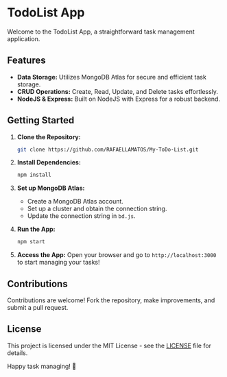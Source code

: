# TodoList App

Welcome to the TodoList App, a straightforward task management application.

## Features

- **Data Storage:** Utilizes MongoDB Atlas for secure and efficient task storage.
- **CRUD Operations:** Create, Read, Update, and Delete tasks effortlessly.
- **NodeJS & Express:** Built on NodeJS with Express for a robust backend.

## Getting Started

1. **Clone the Repository:**
    ```bash
    git clone https://github.com/RAFAELLAMATOS/My-ToDo-List.git
    ```

2. **Install Dependencies:**
    ```bash
    npm install
    ```

3. **Set up MongoDB Atlas:**
    - Create a MongoDB Atlas account.
    - Set up a cluster and obtain the connection string.
    - Update the connection string in `bd.js`.

4. **Run the App:**
    ```bash
    npm start
    ```

5. **Access the App:**
    Open your browser and go to `http://localhost:3000` to start managing your tasks!

## Contributions

Contributions are welcome! Fork the repository, make improvements, and submit a pull request.

## License

This project is licensed under the MIT License - see the [LICENSE](LICENSE) file for details.

Happy task managing! 🚀
